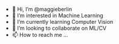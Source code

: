 - 👋 Hi, I’m @maggieberlin
- 👀 I’m interested in Machine Learning
- 🌱 I’m currently learning Computer Vision
- 💞️ I’m looking to collaborate on ML/CV
- 📫 How to reach me ...

<!---
maggieberlin/maggieberlin is a ✨ special ✨ repository because its `README.md` (this file) appears on your GitHub profile.
You can click the Preview link to take a look at your changes.
--->
